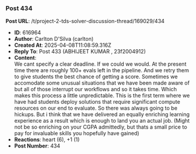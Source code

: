### Post 434
**Post URL**: /t/project-2-tds-solver-discussion-thread/169029/434
- **ID**: 616964
- **Author**: Carlton D'Silva (carlton)
- **Created At**: 2025-04-08T11:08:59.316Z
- **Reply To**: Post 433 (ABHIJEET KUMAR , 23f2004912)
- **Content**:  
  We cant specify a clear deadline. If we could we would. At the present time there are roughly 100+ evals left in the pipeline. And we retry them to give students the best chance of getting a score. Sometimes we accomodate some unusual situations that we have been made aware of but all of those interrupt our workflows and so it takes time. Which makes this process a little unpredictable.
This is the first term where we have had students deploy solutions that require significant compute resources on our end to evaluate. So there was always going to be hickups. But i think that we have delivered an equally enriching learning experience as a result which is enough to land you an actual job. (Might not be so enriching on your CGPA admittedly, but thats a small price to pay for invaluable skills you hopefully have gained)
- **Reactions**: heart (6), +1 (1)
- **Post Number**: 434

